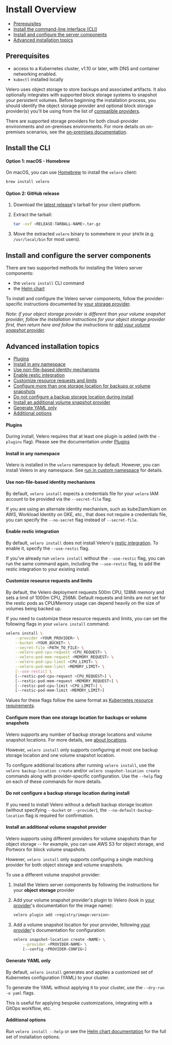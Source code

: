 # Install Overview

- [Prerequisites](#prerequisites)
- [Install the command-line interface (CLI)](#install-the-cli)
- [Install and configure the server components](#install-and-configure-the-server-components)
- [Advanced installation topics](#advanced-installation-topics)

## Prerequisites
- access to a Kubernetes cluster, v1.10 or later, with DNS and container networking enabled.
- `kubectl` installed locally

Velero uses object storage to store backups and associated artifacts. It also optionally integrates with supported block storage systems to snapshot your persistent volumes. Before beginning the installation process, you should identify the object storage provider and optional block storage provider(s) you'll be using from the list of [compatible providers][0]. 

There are supported storage providers for both cloud-provider environments and on-premises environments. For more details on on-premises scenarios, see the [on-premises documentation][4].

## Install the CLI

#### Option 1: macOS - Homebrew

On macOS, you can use [Homebrew](https://brew.sh) to install the `velero` client:

```bash
brew install velero
```

#### Option 2: GitHub release

1. Download the [latest release][1]'s tarball for your client platform.
1. Extract the tarball:
   
   ```bash
   tar -xvf <RELEASE-TARBALL-NAME>.tar.gz
   ```
1. Move the extracted `velero` binary to somewhere in your `$PATH` (e.g. `/usr/local/bin` for most users).

## Install and configure the server components

There are two supported methods for installing the Velero server components:

- the `velero install` CLI command
- the [Helm chart](https://github.com/helm/charts/tree/master/stable/velero)

To install and configure the Velero server components, follow the provider-specific instructions documented by [your storage provider][0].

_Note: if your object storage provider is different than your volume snapshot provider, follow the installation instructions for your object storage provider first, then return here and follow the instructions to [add your volume snapshot provider](#install-an-additional-volume-snapshot-provider)._

## Advanced installation topics

- [Plugins](#plugins)
- [Install in any namespace](#install-in-any-namespace)
- [Use non-file-based identity mechanisms](#use-non-file-based-identity-mechanisms)
- [Enable restic integration](#enable-restic-integration)
- [Customize resource requests and limits](#customize-resource-requests-and-limits)
- [Configure more than one storage location for backups or volume snapshots](#configure-more-than-one-storage-location-for-backups-or-volume-snapshots)
- [Do not configure a backup storage location during install](#do-not-configure-a-backup-storage-location-during-install)
- [Install an additional volume snapshot provider](#install-an-additional-volume-snapshot-provider)
- [Generate YAML only](#generate-yaml-only)
- [Additional options](#additional-options)

#### Plugins

During install, Velero requires that at least one plugin is added (with the `-plugins` flag). Please see the documentation under [Plugins](overview-plugins) 

#### Install in any namespace

Velero is installed in the `velero` namespace by default. However, you can install Velero in any namespace. See [run in custom namespace][2] for details.

#### Use non-file-based identity mechanisms

By default, `velero install` expects a credentials file for your `velero` IAM account to be provided via the `--secret-file` flag.

If you are using an alternate identity mechanism, such as kube2iam/kiam on AWS, Workload Identity on GKE, etc., that does not require a credentials file, you can specify the `--no-secret` flag instead of `--secret-file`.

#### Enable restic integration

By default, `velero install` does not install Velero's [restic integration][3]. To enable it, specify the `--use-restic` flag. 

If you've already run `velero install` without the `--use-restic` flag, you can run the same command again, including the `--use-restic` flag, to add the restic integration to your existing install. 

#### Customize resource requests and limits

By default, the Velero deployment requests 500m CPU, 128Mi memory and sets a limit of 1000m CPU, 256Mi.
Default requests and limits are not set for the restic pods as CPU/Memory usage can depend heavily on the size of volumes being backed up.

If you need to customize these resource requests and limits, you can set the following flags in your `velero install` command:

```bash
velero install \
    --provider <YOUR_PROVIDER> \
    --bucket <YOUR_BUCKET> \
    --secret-file <PATH_TO_FILE> \
    --velero-pod-cpu-request <CPU_REQUEST> \
    --velero-pod-mem-request <MEMORY_REQUEST> \
    --velero-pod-cpu-limit <CPU_LIMIT> \
    --velero-pod-mem-limit <MEMORY_LIMIT> \
    [--use-restic] \
    [--restic-pod-cpu-request <CPU_REQUEST>] \
    [--restic-pod-mem-request <MEMORY_REQUEST>] \
    [--restic-pod-cpu-limit <CPU_LIMIT>] \
    [--restic-pod-mem-limit <MEMORY_LIMIT>]
```

Values for these flags follow the same format as [Kubernetes resource requirements][5].

#### Configure more than one storage location for backups or volume snapshots

Velero supports any number of backup storage locations and volume snapshot locations. For more details, see [about locations](locations.md).

However, `velero install` only supports configuring at most one backup storage location and one volume snapshot location.

To configure additional locations after running `velero install`, use the `velero backup-location create` and/or `velero snapshot-location create` commands along with provider-specific configuration. Use the `--help` flag on each of these commands for more details.

#### Do not configure a backup storage location during install

If you need to install Velero without a default backup storage location (without specifying `--bucket` or `--provider`), the `--no-default-backup-location` flag is required for confirmation.

#### Install an additional volume snapshot provider

Velero supports using different providers for volume snapshots than for object storage -- for example, you can use AWS S3 for object storage, and Portworx for block volume snapshots.

However, `velero install` only supports configuring a single matching provider for both object storage and volume snapshots.

To use a different volume snapshot provider:

1. Install the Velero server components by following the instructions for your **object storage** provider

1. Add your volume snapshot provider's plugin to Velero (look in [your provider][0]'s documentation for the image name):

    ```bash
    velero plugin add <registry/image:version>
    ```

1. Add a volume snapshot location for your provider, following [your provider][0]'s documentation for configuration:

    ```bash
    velero snapshot-location create <NAME> \
        --provider <PROVIDER-NAME> \
        [--config <PROVIDER-CONFIG>]
    ```

#### Generate YAML only

By default, `velero install` generates and applies a customized set of Kubernetes configuration (YAML) to your cluster.

To generate the YAML without applying it to your cluster, use the `--dry-run -o yaml` flags.

This is useful for applying bespoke customizations, integrating with a GitOps workflow, etc.

#### Additional options

Run `velero install --help` or see the [Helm chart documentation](https://github.com/helm/charts/tree/master/stable/velero) for the full set of installation options.


[0]: supported-providers.md
[1]: https://github.com/vmware-tanzu/velero/releases/latest
[2]: namespace.md
[3]: restic.md
[4]: on-premises.md
[5]: https://kubernetes.io/docs/concepts/configuration/manage-compute-resources-container/#meaning-of-cpu
